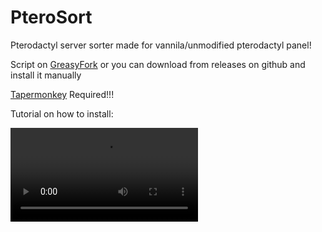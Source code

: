 # PteroSort
Pterodactyl server sorter made for vannila/unmodified pterodactyl panel!

Script on [GreasyFork](https://greasyfork.org/cs/scripts/528298-pterosort-category) or you can download from releases on github and install it manually

[Tapermonkey](https://www.tampermonkey.net/) Required!!!


Tutorial on how to install:

<video src="https://github.com/user-attachments/assets/b2d162cc-5c01-4f0f-8a79-1d33f314ec4c"></video>




